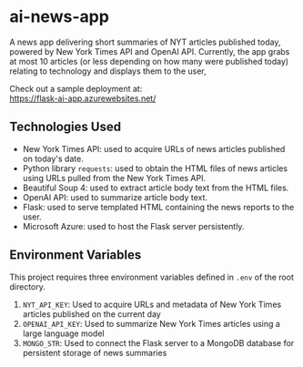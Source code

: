 # ai-news-app
A news app delivering short summaries of NYT articles published today, powered by New York Times API and OpenAI API. Currently, the app grabs at most 10 articles (or less depending on how many were published today) relating to technology and displays them to the user, 
  
Check out a sample deployment at:  
https://flask-ai-app.azurewebsites.net/

## Technologies Used
* New York Times API: used to acquire URLs of news articles published on today's date.  
* Python library `requests`: used to obtain the HTML files of news articles using URLs pulled from the New York Times API.  
* Beautiful Soup 4: used to extract article body text from the HTML files.  
* OpenAI API: used to summarize article body text.  
* Flask: used to serve templated HTML containing the news reports to the user.  
* Microsoft Azure: used to host the Flask server persistently.

## Environment Variables
This project requires three environment variables defined in `.env` of the root directory.
1. `NYT_API_KEY`: Used to acquire URLs and metadata of New York Times articles published on the current day
2. `OPENAI_API_KEY`: Used to summarize New York Times articles using a large language model
3. `MONGO_STR`: Used to connect the Flask server to a MongoDB database for persistent storage of news summaries 
